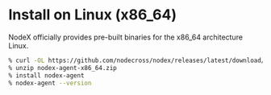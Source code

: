 # Install on Linux (x86_64)

NodeX officially provides pre-built binaries for the x86_64 architecture Linux.

```bash
% curl -OL https://github.com/nodecross/nodex/releases/latest/download/nodex-agent-x86_64.zip
% unzip nodex-agent-x86_64.zip
% install nodex-agent
% nodex-agent --version
```
